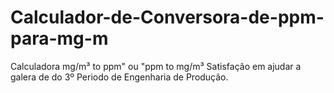 # Calculador-de-Conversora-de-ppm-para-mg-m
Calculadora  mg/m³ to ppm" ou "ppm to mg/m³
Satisfação em ajudar a galera de do 3º Periodo de Engenharia de Produção.
